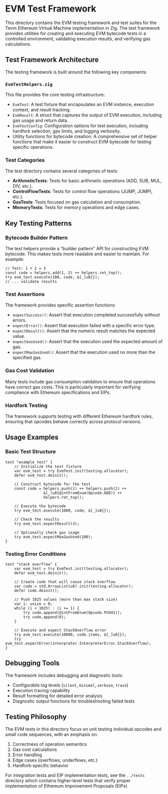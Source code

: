 # EVM Test Framework

This directory contains the EVM testing framework and test suites for the Tevm Ethereum Virtual Machine implementation in Zig. The test framework provides utilities for creating and executing EVM bytecode tests in a controlled environment, validating execution results, and verifying gas calculations.

## Test Framework Architecture

The testing framework is built around the following key components:

### `EvmTestHelpers.zig`

This file provides the core testing infrastructure:

- `EvmTest`: A test fixture that encapsulates an EVM instance, execution context, and result tracking.
- `EvmResult`: A struct that captures the output of EVM execution, including gas usage and return data.
- `EvmTestConfig`: Configuration options for test execution, including hardfork selection, gas limits, and logging verbosity.
- Utility functions for bytecode creation: A comprehensive set of helper functions that make it easier to construct EVM bytecode for testing specific operations.

### Test Categories

The test directory contains several categories of tests:

- **ArithmeticTests**: Tests for basic arithmetic operations (ADD, SUB, MUL, DIV, etc.).
- **ControlFlowTests**: Tests for control flow operations (JUMP, JUMPI, etc.).
- **GasTests**: Tests focused on gas calculation and consumption.
- **MemoryTests**: Tests for memory operations and edge cases.

## Key Testing Patterns

### Bytecode Builder Pattern

The test helpers provide a "builder pattern" API for constructing EVM bytecode. This makes tests more readable and easier to maintain. For example:

```zig
// Test: 1 + 2 = 3
const code = helpers.add(1, 2) ++ helpers.ret_top();
try evm_test.execute(100, code, &[_]u8{});
// ... validate results
```

### Test Assertions

The framework provides specific assertion functions:

- `expectSuccess()`: Assert that execution completed successfully without errors.
- `expectError()`: Assert that execution failed with a specific error type.
- `expectResult()`: Assert that the numeric result matches the expected value.
- `expectGasUsed()`: Assert that the execution used the expected amount of gas.
- `expectMaxGasUsed()`: Assert that the execution used no more than the specified gas.

### Gas Cost Validation

Many tests include gas consumption validation to ensure that operations have correct gas costs. This is particularly important for verifying compliance with Ethereum specifications and EIPs.

### Hardfork Testing

The framework supports testing with different Ethereum hardfork rules, ensuring that opcodes behave correctly across protocol versions.

## Usage Examples

### Basic Test Structure

```zig
test "example test" {
    // Initialize the test fixture
    var evm_test = try EvmTest.init(testing.allocator);
    defer evm_test.deinit();
    
    // Construct bytecode for the test
    const code = helpers.push(1) ++ helpers.push(2) ++ 
                 &[_]u8{@intFromEnum(Opcode.ADD)} ++ 
                 helpers.ret_top();
    
    // Execute the bytecode
    try evm_test.execute(1000, code, &[_]u8{});
    
    // Check the results
    try evm_test.expectResult(3);
    
    // Optionally check gas usage
    try evm_test.expectMaxGasUsed(100);
}
```

### Testing Error Conditions

```zig
test "stack overflow" {
    var evm_test = try EvmTest.init(testing.allocator);
    defer evm_test.deinit();
    
    // Create code that will cause stack overflow
    var code = std.ArrayList(u8).init(testing.allocator);
    defer code.deinit();
    
    // Push 1025 values (more than max stack size)
    var i: usize = 0;
    while (i < 1025) : (i += 1) {
        try code.append(@intFromEnum(Opcode.PUSH1));
        try code.append(0);
    }
    
    // Execute and expect StackOverflow error
    try evm_test.execute(10000, code.items, &[_]u8{});
    try evm_test.expectError(interpreter.InterpreterError.StackOverflow);
}
```

## Debugging Tools

The framework includes debugging and diagnostic tools:

- Configurable log levels (`silent`, `minimal`, `verbose`, `trace`)
- Execution tracing capability
- Result formatting for detailed error analysis
- Diagnostic output functions for troubleshooting failed tests

## Testing Philosophy

The EVM tests in this directory focus on unit testing individual opcodes and small code sequences, with an emphasis on:

1. Correctness of operation semantics
2. Gas cost calculations
3. Error handling
4. Edge cases (overflows, underflows, etc.)
5. Hardfork-specific behavior

For integration tests and EIP implementation tests, see the `../tests` directory which contains higher-level tests that verify proper implementation of Ethereum Improvement Proposals (EIPs).